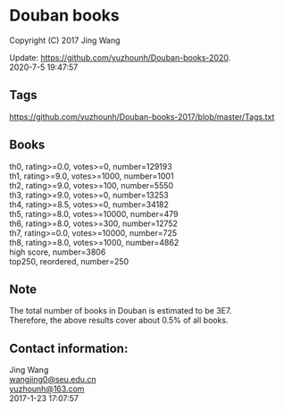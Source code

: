 # Douban books 
Copyright (C) 2017 Jing Wang

Update: https://github.com/yuzhounh/Douban-books-2020.  
2020-7-5 19:47:57  

## Tags
https://github.com/yuzhounh/Douban-books-2017/blob/master/Tags.txt

## Books
th0, rating>=0.0, votes>=0,     number=129193  
th1, rating>=9.0, votes>=1000,  number=1001  
th2, rating>=9.0, votes>=100,   number=5550  
th3, rating>=9.0, votes>=0,     number=13253  
th4, rating>=8.5, votes>=0,     number=34182  
th5, rating>=8.0, votes>=10000, number=479  
th6, rating>=8.0, votes>=300,   number=12752  
th7, rating>=0.0, votes>=10000, number=725  
th8, rating>=8.0, votes>=1000,  number=4862  
high score,                     number=3806  
top250, reordered,              number=250  

## Note
The total number of books in Douban is estimated to be 3E7.   
Therefore, the above results cover about 0.5% of all books. 

## Contact information:
Jing Wang  
wangjing0@seu.edu.cn  
yuzhounh@163.com  
2017-1-23 17:07:57  

